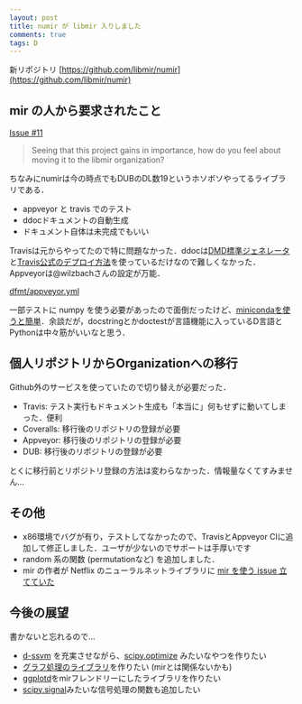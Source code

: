 ```yaml
---
layout: post
title: numir が libmir 入りしました
comments: true
tags: D
---
```


新リポジトリ [https://github.com/libmir/numir](https://github.com/libmir/numir)

## mir の人から要求されたこと

[Issue #11](https://github.com/libmir/numir/issues/11)
> Seeing that this project gains in importance, how do you feel about moving it to the libmir organization?

ちなみにnumirは今の時点でもDUBのDL数19というホソボソやってるライブラリである．


- appveyor と travis でのテスト
- ddocドキュメントの自動生成
- ドキュメント自体は未完成でもいい

Travisは元からやってたので特に問題なかった．ddocは[DMD標準ジェネレータ](https://dlang.org/spec/ddoc.html)と[Travis公式のデプロイ方法](https://docs.travis-ci.com/user/deployment)を使っているだけなので難しくなかった．Appveyorは@wilzbachさんの設定が万能．

[dfmt/appveyor.yml](https://github.com/dlang-community/dfmt/blob/master/appveyor.yml)

一部テストに numpy を使う必要があったので面倒だったけど、[minicondaを使うと簡単](http://help.appveyor.com/discussions/questions/6802-appveyor-with-conda)．余談だが，docstringとかdoctestが言語機能に入っているD言語とPythonは中々筋がいいなと思う．

## 個人リポジトリからOrganizationへの移行

Github外のサービスを使っていたので切り替えが必要だった．

- Travis: テスト実行もドキュメント生成も「本当に」何もせずに動いてしまった．便利
- Coveralls: 移行後のリポジトリの登録が必要
- Appveyor: 移行後のリポジトリの登録が必要
- DUB: 移行後のリポジトリの登録が必要

とくに移行前とリポジトリ登録の方法は変わらなかった．情報量なくてすみません...

## その他

- x86環境でバグが有り，テストしてなかったので、TravisとAppveyor CIに追加して修正しました．ユーザが少ないのでサポートは手厚いです
- random 系の関数 (permutationなど) を追加しました．
- mir の作者が Netflix のニューラルネットライブラリに [mir を使う issue 立てていた](https://github.com/Netflix/vectorflow/issues/11)


## 今後の展望

書かないと忘れるので...

- [d-ssvm](https://github.com/ShigekiKarita/d-ssvm) を充実させながら、[scipy.optimize](https://docs.scipy.org/doc/scipy/reference/tutorial/optimize.html) みたいなやつを作りたい
- [グラフ処理のライブラリ](https://github.com/ShigekiKarita/dijk)を作りたい (mirとは関係ないかも)
- [ggplotd](https://github.com/BlackEdder/ggplotd)をmirフレンドリーにしたライブラリを作りたい
- [scipy.signal](https://docs.scipy.org/doc/scipy/reference/signal.html)みたいな信号処理の関数も追加したい

